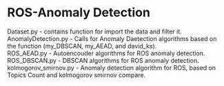# ROS-Anomaly Detection

Dataset.py - contains function for import the data and filter it.  
AnomalyDetection.py - Calls for Anomaly Daetection algorithms based on the function (my_DBSCAN, my_AEAD, and david_ks).  
ROS_AEAD.py - Autoencouder algorithms for ROS anomaly detection.  
ROS_DBSCAN.py - DBSCAN algorithms for ROS anomaly detection.  
kolmogorov_smirnov.py - Anomaly detection algorithm for ROS, based on Topics Count and kolmogorov smirnov compare.  
